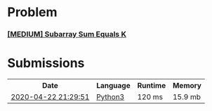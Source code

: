 <h1>Problem</h1>
<h3><a href="https://leetcode.com/problems/subarray-sum-equals-k/description/">[MEDIUM] Subarray Sum Equals K</a></h3>

<h1>Submissions</h1>
<table>
<tr>
<th>Date</th> <th>Language</th> <th>Runtime</th> <th>Memory</th>
</tr>
<tr>
<td> <a href="https://leetcode.com/submissions/detail/328684443/"> 2020-04-22 21:29:51 </a> </td>
<td> <a href="./0560.%20Subarray%20Sum%20Equals%20K.py"> Python3 </a> </td>
<td> 120 ms </td>
<td> 15.9 mb </td>
</tr>
</table>